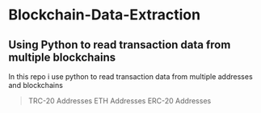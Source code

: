 # Blockchain-Data-Extraction
## Using Python to read transaction data from multiple blockchains
In this repo i use python to read transaction data from multiple addresses and blockchains
>TRC-20 Addresses
>ETH Addresses
>ERC-20 Addresses
